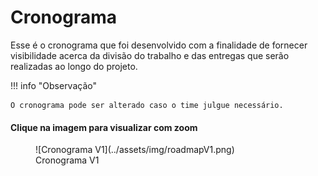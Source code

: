 # Cronograma

Esse é o cronograma que foi desenvolvido com a finalidade de fornecer visibilidade acerca da divisão do trabalho e das entregas que serão realizadas ao longo do projeto.


!!! info "Observação"

    O cronograma pode ser alterado caso o time julgue necessário.

#### Clique na imagem para visualizar com zoom

<figure markdown>
  ![Cronograma V1](../assets/img/roadmapV1.png)
  <figcaption>Cronograma V1</figcaption>
</figure>